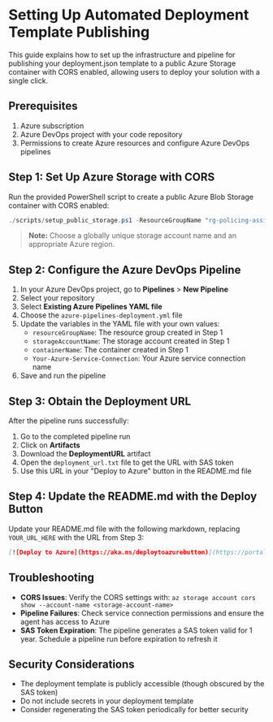 # Setting Up Automated Deployment Template Publishing

This guide explains how to set up the infrastructure and pipeline for publishing your deployment.json template to a public Azure Storage container with CORS enabled, allowing users to deploy your solution with a single click.

## Prerequisites

1. Azure subscription
2. Azure DevOps project with your code repository
3. Permissions to create Azure resources and configure Azure DevOps pipelines

## Step 1: Set Up Azure Storage with CORS

Run the provided PowerShell script to create a public Azure Blob Storage container with CORS enabled:

```powershell
./scripts/setup_public_storage.ps1 -ResourceGroupName "rg-policing-assistant-public" -StorageAccountName "sapolassistdeployment" -ContainerName "templates" -Location "uksouth"
```

> **Note:** Choose a globally unique storage account name and an appropriate Azure region.

## Step 2: Configure the Azure DevOps Pipeline

1. In your Azure DevOps project, go to **Pipelines** > **New Pipeline**
2. Select your repository
3. Select **Existing Azure Pipelines YAML file**
4. Choose the `azure-pipelines-deployment.yml` file
5. Update the variables in the YAML file with your own values:
   - `resourceGroupName`: The resource group created in Step 1
   - `storageAccountName`: The storage account created in Step 1
   - `containerName`: The container created in Step 1
   - `Your-Azure-Service-Connection`: Your Azure service connection name
6. Save and run the pipeline

## Step 3: Obtain the Deployment URL

After the pipeline runs successfully:

1. Go to the completed pipeline run
2. Click on **Artifacts** 
3. Download the **DeploymentURL** artifact
4. Open the `deployment_url.txt` file to get the URL with SAS token
5. Use this URL in your "Deploy to Azure" button in the README.md file

## Step 4: Update the README.md with the Deploy Button

Update your README.md file with the following markdown, replacing `YOUR_URL_HERE` with the URL from Step 3:

```markdown
[![Deploy to Azure](https://aka.ms/deploytoazurebutton)](https://portal.azure.com/#create/Microsoft.Template/uri/https%3A%2F%2Fraw.githubusercontent.com%2FRuss-Holloway%2FCoPA%2Fmain%2Finfrastructure%2Fdeployment.json/createUIDefinitionUri/https%3A%2F%2Fraw.githubusercontent.com%2FRuss-Holloway%2FCoPA%2Fmain%2Finfrastructure%2FcreateUiDefinition-pds.json)
```

## Troubleshooting

- **CORS Issues**: Verify the CORS settings with: `az storage account cors show --account-name <storage-account-name>`
- **Pipeline Failures**: Check service connection permissions and ensure the agent has access to Azure
- **SAS Token Expiration**: The pipeline generates a SAS token valid for 1 year. Schedule a pipeline run before expiration to refresh it

## Security Considerations

- The deployment template is publicly accessible (though obscured by the SAS token)
- Do not include secrets in your deployment template
- Consider regenerating the SAS token periodically for better security
